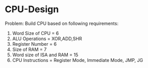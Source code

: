 # CPU-Design
Problem: 
Build CPU based on following requirements:
1.	Word Size of CPU = 6
2.	ALU Operations = XOR,ADD,SHR
3.	Register Number = 6
4.	Size of RAM = 7
5.	Word size of ISA and RAM = 15
6.	CPU Instructions = Register Mode, Immediate Mode, JMP, JG
